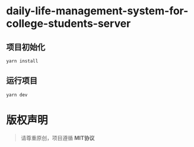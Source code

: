 # daily-life-management-system-for-college-students-server



## 项目初始化
```
yarn install
```

## 运行项目
```
yarn dev
```

# 版权声明

> 请尊重原创，项目遵循 **MIT协议**